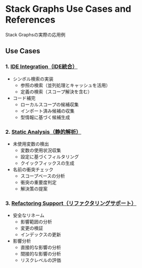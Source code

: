 # Stack Graphs Use Cases and References

Stack Graphsの実際の応用例

## Use Cases

### 1. [IDE Integration（IDE統合）](./ide_integration.rs)

- シンボル検索の実装
  - 参照の検索（並列処理とキャッシュを活用）
  - 定義の検索（スコープ解決を含む）
- コード補完
  - ローカルスコープの候補収集
  - インポート済み候補の収集
  - 型情報に基づく候補生成

### 2. [Static Analysis（静的解析）](./static_analysis.rs)

- 未使用変数の検出
  - 変数の使用状況収集
  - 設定に基づくフィルタリング
  - クイックフィックスの生成
- 名前の衝突チェック
  - スコープベースの分析
  - 衝突の重要度判定
  - 解決策の提案

### 3. [Refactoring Support（リファクタリングサポート）](./refactoring_support.rs)

- 安全なリネーム
  - 影響範囲の分析
  - 変更の検証
  - インデックスの更新
- 影響分析
  - 直接的な影響の分析
  - 間接的な影響の分析
  - リスクレベルの評価
